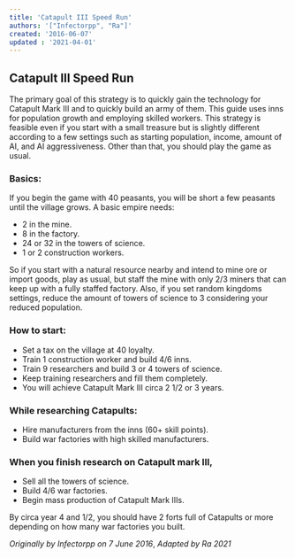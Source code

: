 ```yaml
---
title: 'Catapult III Speed Run'
authors: '["Infectorpp", "Ra"]'
created: '2016-06-07‎'
updated : '2021-04-01'
---
```

## Catapult III Speed Run

The primary goal of this strategy is to quickly gain the technology for Catapult Mark III and to quickly build an army of them. This guide uses inns for population growth and employing skilled workers. This strategy is feasible even if you start with a small treasure but is slightly different according to a few settings such as starting population, income, amount of AI, and AI aggressiveness. Other than that, you should play the game as usual.

### Basics:

If you begin the game with 40 peasants, you will be short a few peasants until the village grows. A basic empire needs:

- 2 in the mine.
- 8 in the factory.
- 24 or 32 in the towers of science.
- 1 or 2 construction workers.

So if you start with a natural resource nearby and intend to mine ore or import goods, play as usual, but staff the mine with only 2/3 miners that can keep up with a fully staffed factory. Also, if you set random kingdoms settings, reduce the amount of towers of science to 3 considering your reduced population.

### How to start:

- Set a tax on the village at 40 loyalty.
- Train 1 construction worker and build 4/6 inns.
- Train 9 researchers and build 3 or 4 towers of science.
- Keep training researchers and fill them completely.
- You will achieve Catapult Mark III circa 2 1/2 or 3 years.

### While researching Catapults:

- Hire manufacturers from the inns (60+ skill points).
- Build war factories with high skilled manufacturers.

### When you finish research on Catapult mark III,

- Sell all the towers of science.
- Build 4/6 war factories.
- Begin mass production of Catapult Mark IIIs.

By circa year 4 and 1/2, you should have 2 forts full of Catapults or more depending on how many war factories you built.

_Originally by Infectorpp on 7 June 2016‎_, _Adapted by Ra 2021_